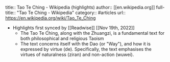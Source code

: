 title:: Tao Te Ching - Wikipedia (highlights)
author:: [[en.wikipedia.org]]
full-title:: "Tao Te Ching - Wikipedia"
category:: #articles
url:: https://en.wikipedia.org/wiki/Tao_Te_Ching

- Highlights first synced by [[Readwise]] [[Nov 19th, 2022]]
	- The Tao Te Ching, along with the Zhuangzi, is a fundamental text for both philosophical and religious Taoism
	- The text concerns itself with the Dao (or "Way"), and how it is expressed by virtue (de). Specifically, the text emphasises the virtues of naturalness (ziran) and non-action (wuwei).
